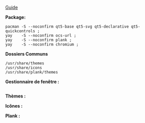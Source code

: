 [Guide](https://wiki.xfce.org/fr/howto/install_new_themes)

**Package:**
```
pacman -S --noconfirm qt5-base qt5-svg qt5-declarative qt5-quickcontrols ;
yay    -S --noconfirm ocs-url ;
yay    -S --noconfirm plank ;
yay    -S --noconfirm chromium ; 
```

**Dossiers Communs**
```
/usr/share/themes
/usr/share/icons
/usr/share/plank/themes
```


**Gestionnaire de fenêtre :**
```

```

**Thèmes :**


**Icônes :**

**Plank :**
